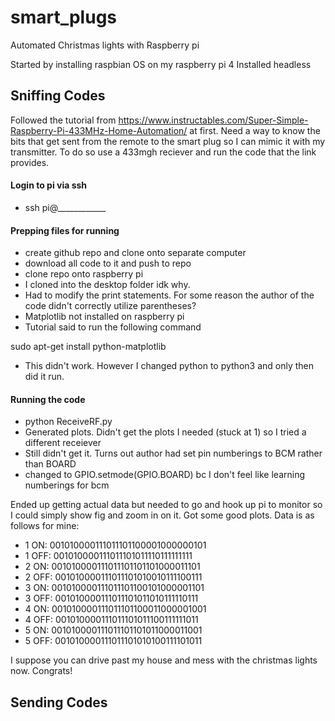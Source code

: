 # smart_plugs
Automated Christmas lights with Raspberry pi

Started by installing raspbian OS on my raspberry pi 4
Installed headless

## Sniffing Codes

Followed the tutorial from https://www.instructables.com/Super-Simple-Raspberry-Pi-433MHz-Home-Automation/ at first. Need a way to know the bits that get sent from the remote to the smart plug so I can mimic it with my transmitter. To do so use a 433mgh reciever and run the code that the link provides.

#### Login to pi via ssh
- ssh pi@____________

#### Prepping files for running
- create github repo and clone onto separate computer
- download all code to it and push to repo
- clone repo onto raspberry pi
- I cloned into the desktop folder idk why.
- Had to modify the print statements. For some reason the author of the code didn't correctly utilize parentheses?
- Matplotlib not installed on raspberry pi
- Tutorial said to run the following command

sudo apt-get install python-matplotlib

- This didn't work. However I changed python to python3 and only then did it run.

#### Running the code

- python ReceiveRF.py
- Generated plots. Didn't get the plots I needed (stuck at 1) so I tried a different receiever
- Still didn't get it. Turns out author had set pin numberings to BCM rather than BOARD
- changed to GPIO.setmode(GPIO.BOARD) bc I don't feel like learning numberings for bcm

Ended up getting actual data but needed to go and hook up pi to monitor so I could simply show fig and zoom in on it.
Got some good plots. Data is as follows for mine:

- 1 ON:  001010000111011101100001000000101
- 1 OFF: 001010000111011101011110111111111
- 2 ON:  001010000111011101101101000011101
- 2 OFF: 001010000111011101010010111100111
- 3 ON:  001010000111011101100101000001101
- 3 OFF: 001010000111011101011010111110111
- 4 ON:  001010000111011101100011000001001
- 4 OFF: 001010000111011101011100111111011
- 5 ON:  001010000111011101101011000011001
- 5 OFF: 001010000111011101010100111101011

I suppose you can drive past my house and mess with the christmas lights now. Congrats!

## Sending Codes










